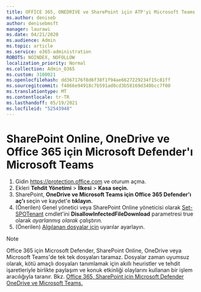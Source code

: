 ```yaml
---
title: OFFICE 365, ONEDRIVE ve SharePoint için ATP'yi Microsoft Teams
ms.author: deniseb
author: denisebmsft
manager: laurawi
ms.date: 04/21/2020
ms.audience: Admin
ms.topic: article
ms.service: o365-administration
ROBOTS: NOINDEX, NOFOLLOW
localization_priority: Normal
ms.collection: Admin_O365
ms.custom: 3100021
ms.openlocfilehash: dd367176f8d6f38f1f94ae6627229234f15c81ff
ms.sourcegitcommit: f4866e94918c7b591ad0cd3b58169d340bcc7f00
ms.translationtype: MT
ms.contentlocale: tr-TR
ms.lasthandoff: 05/19/2021
ms.locfileid: "52543948"
---
```

# <a name="enable-microsoft-defender-for-office-365-for-sharepoint-online-onedrive-and-microsoft-teams"></a>SharePoint Online, OneDrive ve Office 365 için Microsoft Defender'ı Microsoft Teams

1. Gidin https://protection.office.com ve oturum açma.
2. Ekleri **Tehdit Yönetimi**  >  **İlkesi**  >  **Kasa seçin.**
3. SharePoint, **OneDrive ve Microsoft Teams için Office 365 Defender'ı aç'ı** seçin ve kaydet'e **tıklayın.**
4. (Önerilen) Genel yönetici veya SharePoint Online yöneticisi olarak [Set-SPOTenant](/powershell/module/sharepoint-online/Set-SPOTenant?view=sharepoint-ps) cmdlet'ini **DisallowInfectedFileDownload** parametresi true olarak *ayarlanmış olarak çalıştırın.*
5. (Önerilen) [Algılanan dosyalar için](/microsoft-365/security/office-365-security/turn-on-atp-for-spo-odb-and-teams#set-up-alerts-for-detected-files) uyarılar ayarlayın.

> [!NOTE]
> Office 365 için Microsoft Defender, SharePoint Online, OneDrive veya Microsoft Teams'de tek tek dosyaları taramaz. Dosyalar zaman uyumsuz olarak, kötü amaçlı dosyaları tanımlamak için akıllı heuristler ve tehdit işaretleriyle birlikte paylaşım ve konuk etkinliği olaylarını kullanan bir işlem aracılığıyla taranır. Bkz. [Office 365, SharePoint için Microsoft Defender OneDrive ve Microsoft Teams.](/microsoft-365/security/office-365-security/atp-for-spo-odb-and-teams)